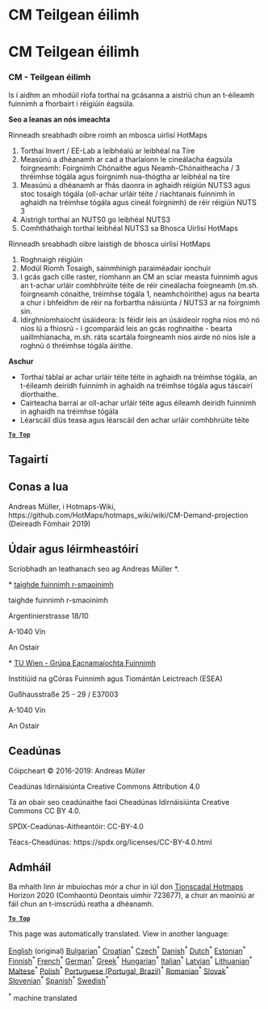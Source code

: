 <h1> <a class="anchor" id="cm-demand-projection" href="#cm-demand-projection"><i class="fa fa-link"></i></a> CM Teilgean éilimh </h1><h1> <a class="anchor" id="cm-demand-projection" href="#cm-demand-projection"><i class="fa fa-link"></i></a> CM Teilgean éilimh </h1><h3> <a class="anchor" id="cm---demand-projection" href="#cm---demand-projection"><i class="fa fa-link"></i></a> CM - Teilgean éilimh </h3><p> Is í aidhm an mhodúil ríofa torthaí na gcásanna a aistriú chun an t-éileamh fuinnimh a fhorbairt i réigiúin éagsúla. </p><p> <strong>Seo a leanas an nós imeachta</strong> </p><p> Rinneadh sreabhadh oibre roimh an mbosca uirlisí HotMaps </p><ol><li> Torthaí Invert / EE-Lab a leibhéalú ar leibhéal na Tíre </li><li> Measúnú a dhéanamh ar cad a tharlaíonn le cineálacha éagsúla foirgneamh: Foirgnimh Chónaithe agus Neamh-Chónaitheacha / 3 thréimhse tógála agus foirgnimh nua-thógtha ar leibhéal na tíre </li><li> Measúnú a dhéanamh ar fhás daonra in aghaidh réigiún NUTS3 agus stoc tosaigh tógála (oll-achar urláir téite / riachtanais fuinnimh in aghaidh na tréimhse tógála agus cineál foirgnimh) de réir réigiún NUTS 3 </li><li> Aistrigh torthaí an NUTS0 go leibhéal NUTS3 </li><li> Comhtháthaigh torthaí leibhéal NUTS3 sa Bhosca Uirlisí HotMaps </li></ol><p> Rinneadh sreabhadh oibre laistigh de bhosca uirlisí HotMaps </p><ol><li> Roghnaigh réigiúin </li><li> Modúl Ríomh Tosaigh, sainmhínigh paraiméadair ionchuir </li><li> I gcás gach cille raster, ríomhann an CM an sciar measta fuinnimh agus an t-achar urláir comhbhrúite téite de réir cineálacha foirgneamh (m.sh. foirgneamh cónaithe, tréimhse tógála 1, neamhchóirithe) agus na bearta a chur i bhfeidhm de réir na forbartha náisiúnta / NUTS3 ar na foirgnimh sin. </li><li> Idirghníomhaíocht úsáideora: Is féidir leis an úsáideoir rogha níos mó nó níos lú a fhiosrú - i gcomparáid leis an gcás roghnaithe - bearta uaillmhianacha, m.sh. ráta scartála foirgneamh níos airde nó níos ísle a roghnú ó thréimhse tógála áirithe. </li></ol><p> <strong>Aschur</strong> </p><ul><li> Torthaí táblaí ar achar urláir téite téite in aghaidh na tréimhse tógála, an t-éileamh deiridh fuinnimh in aghaidh na tréimhse tógála agus táscairí díorthaithe. </li><li> Cairteacha barraí ar oll-achar urláir téite agus éileamh deiridh fuinnimh in aghaidh na tréimhse tógála </li><li> Léarscáil dlús teasa agus léarscáil den achar urláir comhbhrúite téite </li></ul><p><ins> <code><strong><a href="#table-of-contents">To Top</a></strong></code> </ins> </p><h2> <a class="anchor" id="references" href="#references"><i class="fa fa-link"></i></a> Tagairtí </h2><h2> <a class="anchor" id="how-to-cite" href="#how-to-cite"><i class="fa fa-link"></i></a> Conas a lua </h2><p> Andreas Müller, i Hotmaps-Wiki, https://github.com/HotMaps/hotmaps_wiki/wiki/CM-Demand-projection (Deireadh Fómhair 2019) </p><h2> <a class="anchor" id="authors-and-reviewers" href="#authors-and-reviewers"><i class="fa fa-link"></i></a> Údair agus léirmheastóirí </h2><p> Scríobhadh an leathanach seo ag Andreas Müller *. </p><p> * <a href="http://www.e-think.ac.at">taighde fuinnimh r-smaoinimh</a> </p><p> taighde fuinnimh r-smaoinimh </p><p> Argentinierstrasse 18/10 </p><p> A-1040 Vín </p><p> An Ostair </p><p> * <a href="http://www.eeg.tuwien.ac.at">TU Wien - Grúpa Eacnamaíochta Fuinnimh</a> </p><p> Institiúid na gCóras Fuinnimh agus Tiomántán Leictreach (ESEA) </p><p> Gußhausstraße 25 - 29 / E37003 </p><p> A-1040 Vín </p><p> An Ostair </p><h2> <a class="anchor" id="license" href="#license"><i class="fa fa-link"></i></a> Ceadúnas </h2><p> Cóipcheart © 2016-2019: Andreas Müller </p><p> Ceadúnas Idirnáisiúnta Creative Commons Attribution 4.0 </p><p> Tá an obair seo ceadúnaithe faoi Cheadúnas Idirnáisiúnta Creative Commons CC BY 4.0. </p><p> SPDX-Ceadúnas-Aitheantóir: CC-BY-4.0 </p><p> Téacs-Cheadúnas: https://spdx.org/licenses/CC-BY-4.0.html </p><h2> <a class="anchor" id="acknowledgement" href="#acknowledgement"><i class="fa fa-link"></i></a> Admháil </h2><p> Ba mhaith linn ár mbuíochas mór a chur in iúl don <a href="https://www.hotmaps-project.eu">Tionscadal Hotmaps</a> Horizon 2020 (Comhaontú Deontais uimhir 723677), a chuir an maoiniú ar fáil chun an t-imscrúdú reatha a dhéanamh. </p><p><ins> <code><strong><a href="#table-of-contents">To Top</a></strong></code> </ins> </p>
<!--- THIS IS A SUPER UNIQUE IDENTIFIER -->

This page was automatically translated. View in another language:

[English](../en/CM-Demand-projection) (original) [Bulgarian](../bg/CM-Demand-projection)<sup>\*</sup> [Croatian](../hr/CM-Demand-projection)<sup>\*</sup> [Czech](../cs/CM-Demand-projection)<sup>\*</sup> [Danish](../da/CM-Demand-projection)<sup>\*</sup> [Dutch](../nl/CM-Demand-projection)<sup>\*</sup> [Estonian](../et/CM-Demand-projection)<sup>\*</sup> [Finnish](../fi/CM-Demand-projection)<sup>\*</sup> [French](../fr/CM-Demand-projection)<sup>\*</sup> [German](../de/CM-Demand-projection)<sup>\*</sup> [Greek](../el/CM-Demand-projection)<sup>\*</sup> [Hungarian](../hu/CM-Demand-projection)<sup>\*</sup>  [Italian](../it/CM-Demand-projection)<sup>\*</sup> [Latvian](../lv/CM-Demand-projection)<sup>\*</sup> [Lithuanian](../lt/CM-Demand-projection)<sup>\*</sup> [Maltese](../mt/CM-Demand-projection)<sup>\*</sup> [Polish](../pl/CM-Demand-projection)<sup>\*</sup> [Portuguese (Portugal, Brazil)](../pt/CM-Demand-projection)<sup>\*</sup> [Romanian](../ro/CM-Demand-projection)<sup>\*</sup> [Slovak](../sk/CM-Demand-projection)<sup>\*</sup> [Slovenian](../sl/CM-Demand-projection)<sup>\*</sup> [Spanish](../es/CM-Demand-projection)<sup>\*</sup> [Swedish](../sv/CM-Demand-projection)<sup>\*</sup> 

<sup>\*</sup> machine translated

